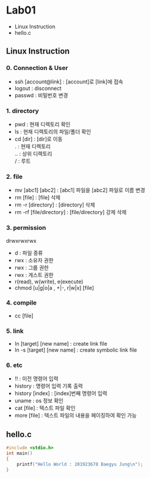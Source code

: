# Lab01
* Linux Instruction
* hello.c

## Linux Instruction

### 0. Connection & User
* ssh [account@link] : [account]로 [link]에 접속
* logout : disconnect
* passwd : 비밀번호 변경

### 1. directory
* pwd : 현재 디렉토리 확인
* ls : 현재 디렉토리의 파일/폴더 확인
* cd [dir] : [dir]로 이동<br/>
  . : 현재 디렉토리<br/>
  .. : 상위 디렉토리<br/>
  / : 루트

### 2. file
* mv [abc1] [abc2] : [abc1] 파일을 [abc2] 파일로 이름 변경
* rm [file] : [file] 삭제
* rm -r [directory] : [directory] 삭제
* rm -rf [file/directory] : [file/directory] 강제 삭제

### 3. permission
 drwxrwxrwx
* d : 파일 종류
* rwx : 소유자 권한
* rwx : 그룹 권한
* rwx : 게스트 권한
* r(read), w(write), e(execute)
* chmod [u|g|o|a , +|-, r|w|x] [file] 

### 4. compile
* cc [file]

### 5. link
* ln [target] [new name] : create link file
* ln -s [target] [new name] : create symbolic link file

### 6. etc
* !! : 이전 명령어 입력
* history : 명령어 입력 기록 출력
* history [index] : [index]번째 명령어 입력
* uname : os 정보 확인
* cat [file] : 텍스트 파일 확인
* more [file] : 텍스트 파일의 내용을 페이징하여 확인 가능


## hello.c
```c
#include <stdio.h>
int main()
{
    printf("Hello World : 201923678 Baegyu Jung\n");
}
```

